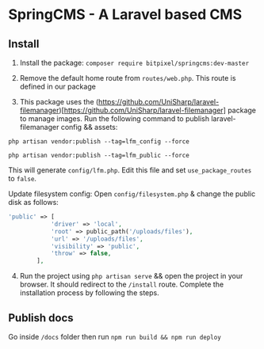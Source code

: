 # SpringCMS - A Laravel based CMS

## Install

1. Install the package: `composer require bitpixel/springcms:dev-master`

1. Remove the default home route from `routes/web.php`. This route is defined in our package

1. This package uses the (https://github.com/UniSharp/laravel-filemanager)[https://github.com/UniSharp/laravel-filemanager] package to manage images. Run the following command to publish laravel-filemanager config && assets: 

`php artisan vendor:publish --tag=lfm_config --force`

`php artisan vendor:publish --tag=lfm_public --force`

This will generate `config/lfm.php`. Edit this file and set `use_package_routes` to `false`.

Update filesystem config: Open `config/filesystem.php` & change the public disk as follows:

```php
'public' => [
            'driver' => 'local',
            'root' => public_path('/uploads/files'),
            'url' => '/uploads/files',
            'visibility' => 'public',
            'throw' => false,
        ],
```
4. Run the project using `php artisan serve` && open the project in your browser. It should redirect to the `/install` route. Complete the installation process by following the steps.

## Publish docs

Go inside `/docs` folder then run `npm run build && npm run deploy`